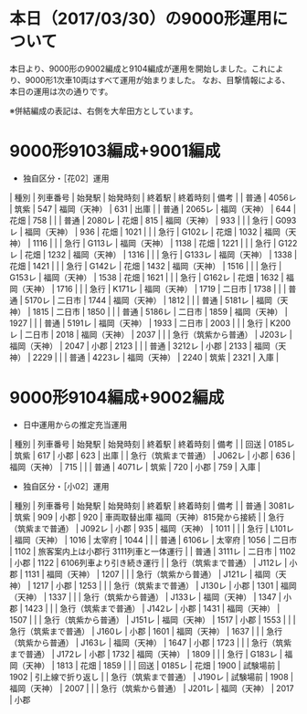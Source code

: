 # 本日（2017/03/30）の9000形運用について

本日より、9000形の9002編成と9104編成が運用を開始しました。これにより、9000形1次車10両はすべて運用が始まりました。
なお、目撃情報による、本日の運用は次の通りです。

※併結編成の表記は、右側を大牟田方としています。

# 9000形9103編成+9001編成

* 独自区分・［花02］運用

| 種別 | 列車番号 | 始発駅 | 始発時刻 | 終着駅 | 終着時刻 | 備考 |
| 普通 | 4056レ | 筑紫 | 547 | 福岡（天神） | 631 | 出庫 |
| 普通 | 2065レ | 福岡（天神） | 644 | 花畑 | 758 |  |
| 普通 | 2080レ | 花畑 | 815 | 福岡（天神） | 933 |  |
| 急行 | G093レ | 福岡（天神） | 936 | 花畑 | 1021 |  |
| 急行 | G102レ | 花畑 | 1032 | 福岡（天神） | 1116 |  |
| 急行 | G113レ | 福岡（天神） | 1138 | 花畑 | 1221 |  |
| 急行 | G122レ | 花畑 | 1232 | 福岡（天神） | 1316 |  |
| 急行 | G133レ | 福岡（天神） | 1338 | 花畑 | 1421 |  |
| 急行 | G142レ | 花畑 | 1432 | 福岡（天神） | 1516 |  |
| 急行 | G153レ | 福岡（天神） | 1538 | 花畑 | 1621 |  |
| 急行 | G162レ | 花畑 | 1632 | 福岡（天神） | 1716 |  |
| 急行 | K171レ | 福岡（天神） | 1719 | 二日市 | 1738 |  |
| 普通 | 5170レ | 二日市 | 1744 | 福岡（天神） | 1812 |  |
| 普通 | 5181レ | 福岡（天神） | 1815 | 二日市 | 1850 |  |
| 普通 | 5186レ | 二日市 | 1859 | 福岡（天神） | 1927 |  |
| 普通 | 5191レ | 福岡（天神） | 1933 | 二日市 | 2003 |  |
| 急行 | K200レ | 二日市 | 2018 | 福岡（天神） | 2037 |  |
| 急行（筑紫から普通） | J203レ | 福岡（天神） | 2047 | 小郡 | 2123 |  |
| 普通 | 3212レ | 小郡 | 2133 | 福岡（天神） | 2229 |  |
| 普通 | 4223レ | 福岡（天神） | 2240 | 筑紫 | 2321 | 入庫 |

# 9000形9104編成+9002編成

* 日中運用からの推定充当運用

| 種別 | 列車番号 | 始発駅 | 始発時刻 | 終着駅 | 終着時刻 | 備考 |
| 回送 | 0185レ | 筑紫 | 617 | 小郡 | 623 | 出庫 |
| 急行（筑紫まで普通） | J062レ | 小郡 | 636 | 福岡（天神） | 715 |  |
| 普通 | 4071レ | 筑紫 | 720 | 小郡 | 759 | 入庫 |

* 独自区分・［小02］運用

| 種別 | 列車番号 | 始発駅 | 始発時刻 | 終着駅 | 終着時刻 | 備考 |
| 普通 | 3081レ | 筑紫 | 909 | 小郡 | 920 | 車両取替出庫
福岡（天神）815発から接続 |
| 急行（筑紫まで普通） | J092レ | 小郡 | 935 | 福岡（天神） | 1011 |  |
| 急行 | L101レ | 福岡（天神） | 1016 | 太宰府 | 1044 |  |
| 普通 | 6106レ | 太宰府 | 1056 | 二日市 | 1102 | 旅客案内上は小郡行
3111列車と一体運行 |
| 普通 | 3111レ | 二日市 | 1102 | 小郡 | 1122 | 6106列車より引き続き運行 |
| 急行（筑紫まで普通） | J112レ | 小郡 | 1131 | 福岡（天神） | 1207 |  |
| 急行（筑紫から普通） | J121レ | 福岡（天神） | 1217 | 小郡 | 1253 |  |
| 急行（筑紫まで普通） | J130レ | 小郡 | 1301 | 福岡（天神） | 1337 |  |
| 急行（筑紫から普通） | J133レ | 福岡（天神） | 1347 | 小郡 | 1423 |  |
| 急行（筑紫まで普通） | J142レ | 小郡 | 1431 | 福岡（天神） | 1507 |  |
| 急行（筑紫から普通） | J151レ | 福岡（天神） | 1517 | 小郡 | 1553 |  |
| 急行（筑紫まで普通） | J160レ | 小郡 | 1601 | 福岡（天神） | 1637 |  |
| 急行（筑紫から普通） | J163レ | 福岡（天神） | 1647 | 小郡 | 1723 |  |
| 急行（筑紫まで普通） | J172レ | 小郡 | 1732 | 福岡（天神） | 1809 |  |
| 急行 | G183レ | 福岡（天神） | 1813 | 花畑 | 1859 |  |
| 回送 | 0185レ | 花畑 | 1900 | 試験場前 | 1902 | 引上線で折り返し |
| 急行（筑紫まで普通） | J190レ | 試験場前 | 1908 | 福岡（天神） | 2007 |  |
| 急行（筑紫から普通） | J201レ | 福岡（天神） | 2017 | 小郡